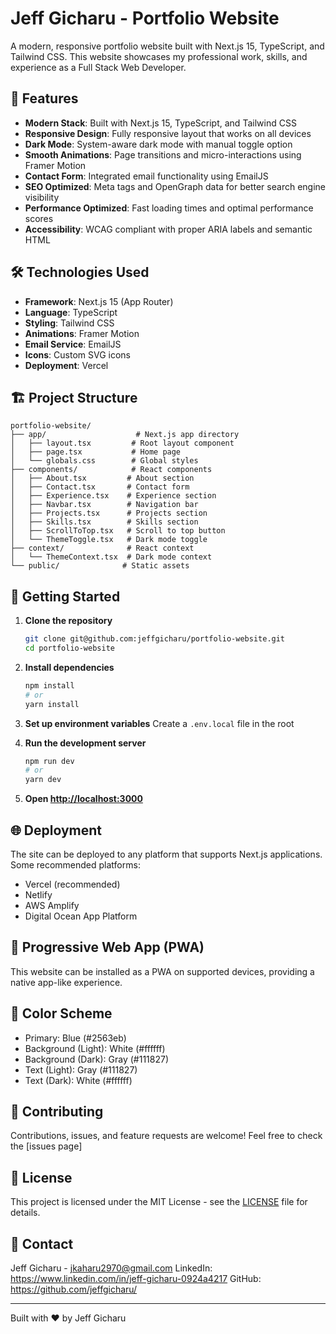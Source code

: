 # Jeff Gicharu - Portfolio Website

A modern, responsive portfolio website built with Next.js 15, TypeScript, and Tailwind CSS. This website showcases my professional work, skills, and experience as a Full Stack Web Developer.

## 🚀 Features

- **Modern Stack**: Built with Next.js 15, TypeScript, and Tailwind CSS
- **Responsive Design**: Fully responsive layout that works on all devices
- **Dark Mode**: System-aware dark mode with manual toggle option
- **Smooth Animations**: Page transitions and micro-interactions using Framer Motion
- **Contact Form**: Integrated email functionality using EmailJS
- **SEO Optimized**: Meta tags and OpenGraph data for better search engine visibility
- **Performance Optimized**: Fast loading times and optimal performance scores
- **Accessibility**: WCAG compliant with proper ARIA labels and semantic HTML

## 🛠️ Technologies Used

- **Framework**: Next.js 15 (App Router)
- **Language**: TypeScript
- **Styling**: Tailwind CSS
- **Animations**: Framer Motion
- **Email Service**: EmailJS
- **Icons**: Custom SVG icons
- **Deployment**: Vercel

## 🏗️ Project Structure

```
portfolio-website/
├── app/                    # Next.js app directory
│   ├── layout.tsx         # Root layout component
│   ├── page.tsx           # Home page
│   └── globals.css        # Global styles
├── components/            # React components
│   ├── About.tsx         # About section
│   ├── Contact.tsx       # Contact form
│   ├── Experience.tsx    # Experience section
│   ├── Navbar.tsx        # Navigation bar
│   ├── Projects.tsx      # Projects section
│   ├── Skills.tsx        # Skills section
│   ├── ScrollToTop.tsx   # Scroll to top button
│   └── ThemeToggle.tsx   # Dark mode toggle
├── context/              # React context
│   └── ThemeContext.tsx  # Dark mode context
└── public/              # Static assets
```

## 🚀 Getting Started

1. **Clone the repository**
   ```bash
   git clone git@github.com:jeffgicharu/portfolio-website.git
   cd portfolio-website
   ```

2. **Install dependencies**
   ```bash
   npm install
   # or
   yarn install
   ```

3. **Set up environment variables**
   Create a `.env.local` file in the root 

4. **Run the development server**
   ```bash
   npm run dev
   # or
   yarn dev
   ```

5. **Open [http://localhost:3000](http://localhost:3000)**

## 🌐 Deployment

The site can be deployed to any platform that supports Next.js applications. Some recommended platforms:

- Vercel (recommended)
- Netlify
- AWS Amplify
- Digital Ocean App Platform

## 📱 Progressive Web App (PWA)

This website can be installed as a PWA on supported devices, providing a native app-like experience.

## 🎨 Color Scheme

- Primary: Blue (#2563eb)
- Background (Light): White (#ffffff)
- Background (Dark): Gray (#111827)
- Text (Light): Gray (#111827)
- Text (Dark): White (#ffffff)

## 🤝 Contributing

Contributions, issues, and feature requests are welcome! Feel free to check the [issues page]

## 📄 License

This project is licensed under the MIT License - see the [LICENSE](LICENSE) file for details.

## 📧 Contact

Jeff Gicharu - jkaharu2970@gmail.com
LinkedIn: https://www.linkedin.com/in/jeff-gicharu-0924a4217
GitHub: https://github.com/jeffgicharu/

---

Built with ❤️ by Jeff Gicharu
